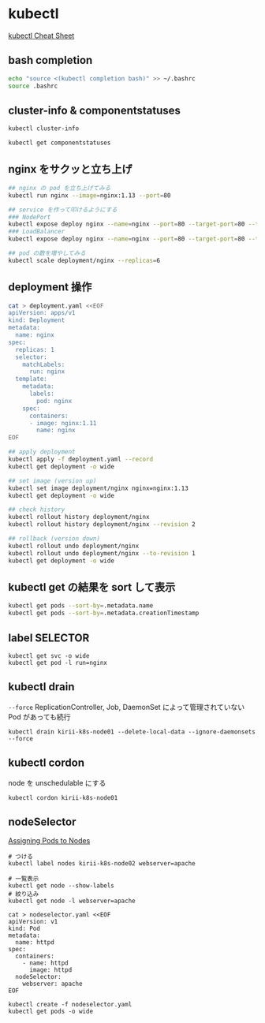 # kubectl

[kubectl Cheat Sheet](https://kubernetes.io/docs/reference/kubectl/cheatsheet/)


## bash completion

```bash
echo "source <(kubectl completion bash)" >> ~/.bashrc
source .bashrc
```


## cluster-info & componentstatuses

```bash
kubectl cluster-info

kubectl get componentstatuses
```


## nginx をサクッと立ち上げ

```bash
## nginx の pod を立ち上げてみる
kubectl run nginx --image=nginx:1.13 --port=80

## service を作って叩けるようにする
### NodePort
kubectl expose deploy nginx --name=nginx --port=80 --target-port=80 --type="NodePort"
### LoadBalancer
kubectl expose deploy nginx --name=nginx --port=80 --target-port=80 --type="LoadBalancer"

## pod の数を増やしてみる
kubectl scale deployment/nginx --replicas=6
```

## deployment 操作

```bash
cat > deployment.yaml <<EOF
apiVersion: apps/v1
kind: Deployment
metadata:
  name: nginx
spec:
  replicas: 1
  selector:
    matchLabels:
      run: nginx
  template:
    metadata:
      labels:
        pod: nginx
    spec:
      containers:
      - image: nginx:1.11
        name: nginx
EOF

## apply deployment
kubectl apply -f deployment.yaml --record
kubectl get deployment -o wide

## set image (version up)
kubectl set image deployment/nginx nginx=nginx:1.13
kubectl get deployment -o wide

## check history
kubectl rollout history deployment/nginx
kubectl rollout history deployment/nginx --revision 2

## rollback (version down)
kubectl rollout undo deployment/nginx
kubectl rollout undo deployment/nginx --to-revision 1
kubectl get deployment -o wide
```


## kubectl get の結果を sort して表示

```bash
kubectl get pods --sort-by=.metadata.name
kubectl get pods --sort-by=.metadata.creationTimestamp
```

## label SELECTOR

```
kubectl get svc -o wide
kubectl get pod -l run=nginx
```

## kubectl drain

`--force` ReplicationController, Job, DaemonSet によって管理されていない Pod があっても続行

```
kubectl drain kirii-k8s-node01 --delete-local-data --ignore-daemonsets --force
```

## kubectl cordon

node を unschedulable にする

```
kubectl cordon kirii-k8s-node01
```

## nodeSelector

[Assigning Pods to Nodes](https://kubernetes.io/docs/concepts/configuration/assign-pod-node)

```
# つける
kubectl label nodes kirii-k8s-node02 webserver=apache

# 一覧表示
kubectl get node --show-labels
# 絞り込み
kubectl get node -l webserver=apache

cat > nodeselector.yaml <<EOF
apiVersion: v1
kind: Pod
metadata:
  name: httpd
spec:
  containers:
    - name: httpd
      image: httpd
  nodeSelector:
    webserver: apache
EOF

kubectl create -f nodeselector.yaml
kubectl get pods -o wide
```
